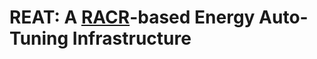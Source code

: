 # REAT: A [RACR](https://github.com/christoff-buerger/racr)-based Energy Auto-Tuning Infrastructure #
